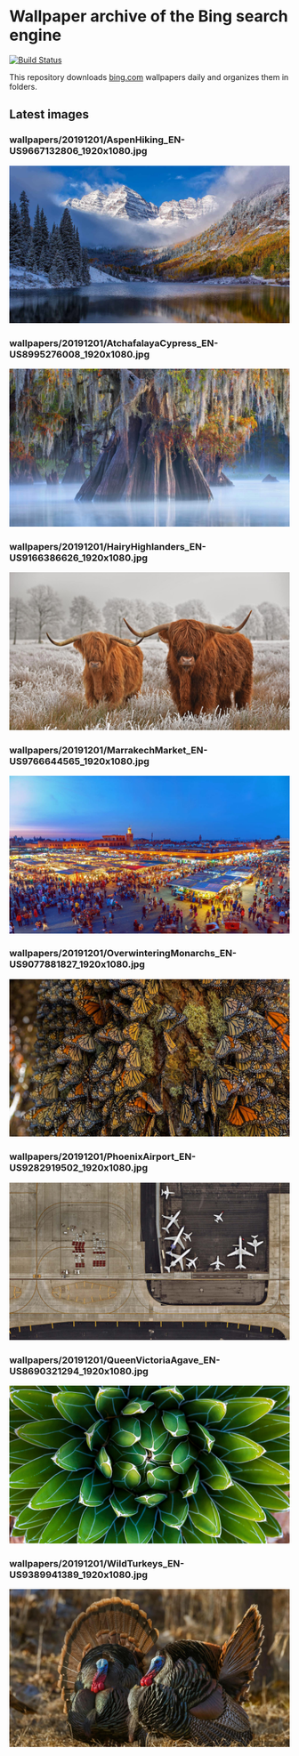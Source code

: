 # Wallpaper archive of the Bing search engine

[![Build Status](https://travis-ci.org/kijart/bing-daily-images-dl.svg?branch=wallpapers)](https://travis-ci.org/kijart/bing-daily-images-dl)

This repository downloads [bing.com](https://www.bing.com) wallpapers daily and organizes them in folders.

## Latest images

<!-- Wallpapers -->

### wallpapers/20191201/AspenHiking_EN-US9667132806_1920x1080.jpg

![wallpapers/20191201/AspenHiking_EN-US9667132806_1920x1080.jpg](wallpapers/20191201/AspenHiking_EN-US9667132806_1920x1080.jpg)

### wallpapers/20191201/AtchafalayaCypress_EN-US8995276008_1920x1080.jpg

![wallpapers/20191201/AtchafalayaCypress_EN-US8995276008_1920x1080.jpg](wallpapers/20191201/AtchafalayaCypress_EN-US8995276008_1920x1080.jpg)

### wallpapers/20191201/HairyHighlanders_EN-US9166386626_1920x1080.jpg

![wallpapers/20191201/HairyHighlanders_EN-US9166386626_1920x1080.jpg](wallpapers/20191201/HairyHighlanders_EN-US9166386626_1920x1080.jpg)

### wallpapers/20191201/MarrakechMarket_EN-US9766644565_1920x1080.jpg

![wallpapers/20191201/MarrakechMarket_EN-US9766644565_1920x1080.jpg](wallpapers/20191201/MarrakechMarket_EN-US9766644565_1920x1080.jpg)

### wallpapers/20191201/OverwinteringMonarchs_EN-US9077881827_1920x1080.jpg

![wallpapers/20191201/OverwinteringMonarchs_EN-US9077881827_1920x1080.jpg](wallpapers/20191201/OverwinteringMonarchs_EN-US9077881827_1920x1080.jpg)

### wallpapers/20191201/PhoenixAirport_EN-US9282919502_1920x1080.jpg

![wallpapers/20191201/PhoenixAirport_EN-US9282919502_1920x1080.jpg](wallpapers/20191201/PhoenixAirport_EN-US9282919502_1920x1080.jpg)

### wallpapers/20191201/QueenVictoriaAgave_EN-US8690321294_1920x1080.jpg

![wallpapers/20191201/QueenVictoriaAgave_EN-US8690321294_1920x1080.jpg](wallpapers/20191201/QueenVictoriaAgave_EN-US8690321294_1920x1080.jpg)

### wallpapers/20191201/WildTurkeys_EN-US9389941389_1920x1080.jpg

![wallpapers/20191201/WildTurkeys_EN-US9389941389_1920x1080.jpg](wallpapers/20191201/WildTurkeys_EN-US9389941389_1920x1080.jpg)

